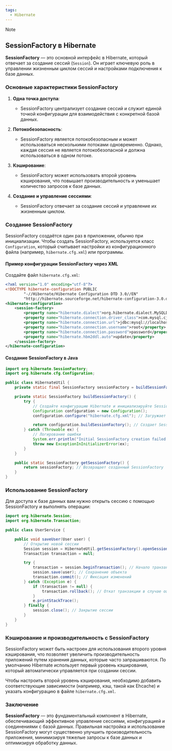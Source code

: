 ```yaml
---
tags:
  - Hibernate
---
```


> [!NOTE]
> ## SessionFactory в Hibernate
> 
> **SessionFactory** — это основной интерфейс в Hibernate, который отвечает за создание сессий (`Session`). Он играет ключевую роль в управлении жизненным циклом сессий и настройками подключения к базе данных.

### Основные характеристики SessionFactory

1. **Одна точка доступа**:
   - SessionFactory централизует создание сессий и служит единой точкой конфигурации для взаимодействия с конкретной базой данных.

2. **Потокобезопасность**:
   - SessionFactory является потокобезопасным и может использоваться несколькими потоками одновременно. Однако, каждая сессия не является потокобезопасной и должна использоваться в одном потоке.

3. **Кэширование**:
   - SessionFactory может использовать второй уровень кэширования, что повышает производительность и уменьшает количество запросов к базе данных.

4. **Создание и управление сессиями**:
   - SessionFactory отвечает за создание сессий и управление их жизненным циклом.

### Создание SessionFactory

SessionFactory создаётся один раз в приложении, обычно при инициализации. Чтобы создать SessionFactory, используется класс `Configuration`, который считывает настройки из конфигурационного файла (например, `hibernate.cfg.xml`) или программы.

#### Пример конфигурации SessionFactory через XML

Создайте файл `hibernate.cfg.xml`:

```xml
<?xml version="1.0" encoding="utf-8"?>
<!DOCTYPE hibernate-configuration PUBLIC 
        "-//Hibernate/Hibernate Configuration DTD 3.0//EN" 
        "http://hibernate.sourceforge.net/hibernate-configuration-3.0.dtd">
<hibernate-configuration>
    <session-factory>
        <property name="hibernate.dialect">org.hibernate.dialect.MySQLDialect</property>
        <property name="hibernate.connection.driver_class">com.mysql.cj.jdbc.Driver</property>
        <property name="hibernate.connection.url">jdbc:mysql://localhost:3306/mydatabase</property>
        <property name="hibernate.connection.username">root</property>
        <property name="hibernate.connection.password">password</property>
        <property name="hibernate.hbm2ddl.auto">update</property>
    </session-factory>
</hibernate-configuration>
```

#### Создание SessionFactory в Java

```java
import org.hibernate.SessionFactory;
import org.hibernate.cfg.Configuration;

public class HibernateUtil {
    private static final SessionFactory sessionFactory = buildSessionFactory();

    private static SessionFactory buildSessionFactory() {
        try {
            // Создайте конфигурацию Hibernate и инициализируйте SessionFactory
            Configuration configuration = new Configuration();
            configuration.configure("hibernate.cfg.xml"); // Загружает конфигурацию из XML

            return configuration.buildSessionFactory(); // Создает SessionFactory
        } catch (Throwable ex) {
            // Логирование ошибки
            System.err.println("Initial SessionFactory creation failed." + ex);
            throw new ExceptionInInitializerError(ex);
        }
    }

    public static SessionFactory getSessionFactory() {
        return sessionFactory; // Возвращает созданный SessionFactory
    }
}
```

### Использование SessionFactory

Для доступа к базе данных вам нужно открыть сессию с помощью SessionFactory и выполнять операции:

```java
import org.hibernate.Session;
import org.hibernate.Transaction;

public class UserService {

    public void saveUser(User user) {
        // Открытие новой сессии
        Session session = HibernateUtil.getSessionFactory().openSession();
        Transaction transaction = null;

        try {
            transaction = session.beginTransaction(); // Начало транзакции
            session.save(user); // Сохранение объекта
            transaction.commit(); // Фиксация изменений
        } catch (Exception e) {
            if (transaction != null) {
                transaction.rollback(); // Откат транзакции в случае ошибки
            }
            e.printStackTrace();
        } finally {
            session.close(); // Закрытие сессии
        }
    }
}
```

### Кэширование и производительность с SessionFactory

SessionFactory может быть настроен для использования второго уровня кэширования, что позволяет увеличить производительность приложений путем хранения данных, которые часто запрашиваются. По умолчанию Hibernate использует первый уровень кэширования, который автоматически управляется при создании сессии.

Чтобы настроить второй уровень кэширования, необходимо добавить соответствующие зависимости (например, кэш, такой как Ehcache) и указать конфигурацию в файле `hibernate.cfg.xml`.

### Заключение

**SessionFactory** — это фундаментальный компонент в Hibernate, обеспечивающий эффективное управление сессиями, конфигурацией и соединениями с базой данных. Правильная настройка и использование SessionFactory могут существенно улучшить производительность приложения, минимизируя тяжелые запросы к базе данных и оптимизируя обработку данных.